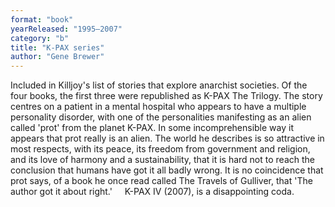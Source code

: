 ```yaml
---
format: "book"
yearReleased: "1995–2007"
category: "b"
title: "K-PAX series"
author: "Gene Brewer"
---
```

Included in  Killjoy's  list of stories that explore  anarchist societies. Of the four books, the first three were republished  as K-PAX The Trilogy. The story centres on a patient in a mental hospital  who appears to have a multiple personality disorder, with one of the  personalities manifesting as an alien called 'prot' from the planet K-PAX. In  some incomprehensible way it appears that prot really is an alien. The world he describes is so attractive in most respects, with its peace, its  freedom from government and religion, and its love of harmony and a  sustainability, that it is hard not to reach the conclusion that humans have got  it all badly wrong. It is no coincidence that prot says, of a book he once read  called The Travels of Gulliver, that 'The author got it about right.'
    K-PAX IV (2007), is a  disappointing coda.
 